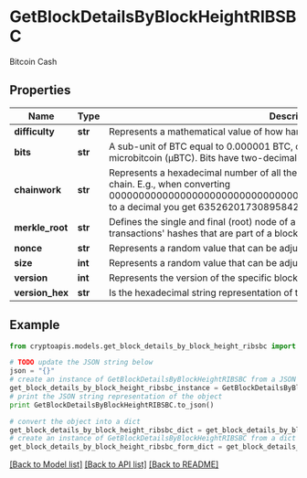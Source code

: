 # GetBlockDetailsByBlockHeightRIBSBC

Bitcoin Cash

## Properties
Name | Type | Description | Notes
------------ | ------------- | ------------- | -------------
**difficulty** | **str** | Represents a mathematical value of how hard it is to find a valid hash for this block. | 
**bits** | **str** | A sub-unit of BTC equal to 0.000001 BTC, or 100 Satoshi, and is the same as microbitcoin (μBTC). Bits have two-decimal precision. | 
**chainwork** | **str** | Represents a hexadecimal number of all the hashes necessary to produce the current chain. E.g., when converting 0000000000000000000000000000000000000000000086859f7a841475b236fd to a decimal you get 635262017308958427068157 hashes, or 635262 exahashes. | 
**merkle_root** | **str** | Defines the single and final (root) node of a Merkle tree. It is the combined hash of all transactions&#39; hashes that are part of a blockchain block. | 
**nonce** | **str** | Represents a random value that can be adjusted to satisfy the Proof of Work. | 
**size** | **int** | Represents a random value that can be adjusted to satisfy the Proof of Work. | 
**version** | **int** | Represents the version of the specific block on the blockchain. | 
**version_hex** | **str** | Is the hexadecimal string representation of the block&#39;s version. | 

## Example

```python
from cryptoapis.models.get_block_details_by_block_height_ribsbc import GetBlockDetailsByBlockHeightRIBSBC

# TODO update the JSON string below
json = "{}"
# create an instance of GetBlockDetailsByBlockHeightRIBSBC from a JSON string
get_block_details_by_block_height_ribsbc_instance = GetBlockDetailsByBlockHeightRIBSBC.from_json(json)
# print the JSON string representation of the object
print GetBlockDetailsByBlockHeightRIBSBC.to_json()

# convert the object into a dict
get_block_details_by_block_height_ribsbc_dict = get_block_details_by_block_height_ribsbc_instance.to_dict()
# create an instance of GetBlockDetailsByBlockHeightRIBSBC from a dict
get_block_details_by_block_height_ribsbc_form_dict = get_block_details_by_block_height_ribsbc.from_dict(get_block_details_by_block_height_ribsbc_dict)
```
[[Back to Model list]](../README.md#documentation-for-models) [[Back to API list]](../README.md#documentation-for-api-endpoints) [[Back to README]](../README.md)


